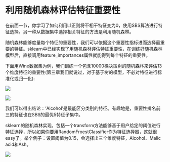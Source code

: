 # 利用随机森林评估特征重要性

在前面一节，你学习了如何利用L1正则将不相干特征变为0，使用SBS算法进行特征选择。另一种从数据集中选择相关特征的方法是利用随机森林。

随机森林能够度量每个特征的重要性，我们可以依据这个重要性指标进而选择最重要的特征。sklearn中已经实现了用随机森林评估特征重要性，在训练好随机森林模型后，直接调用feature_importances属性就能得到每个特征的重要性。

下面用Wine数据集为例，我们训练一个包含10000棵决策树的随机森林来评估13个维度特征的重要性(第三章我们就说过，对于基于树的模型，不必对特征进行标准化或归一化):



![](https://ooo.0o0.ooo/2016/06/23/576ba8a4bb091.png)



![](https://ooo.0o0.ooo/2016/06/23/576ba91d3df58.png)

我们可以得出结论：‘Alcohol’是最能区分类别的特征。有趣地是，重要性排名前三的特征也在SBS的最优5特征子集中。

sklearn的随机森林实现，包括一个transform方法能够基于用户给定的阈值进行特征选择，所以如果你要用RandomFroestClassifier作为特征选择器，这就很easy了。举个例子：设置阈值为0.15，会选择出三个维度特征，Alcohol、Malic acid和Ash。

![](https://ooo.0o0.ooo/2016/06/23/576c8ebf4adfd.png)




